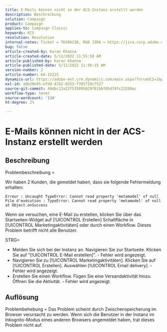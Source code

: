 ```yaml
---
title: E-Mails können nicht in der ACS-Instanz erstellt werden
description: Beschreibung
solution: Campaign
product: Campaign
applies-to: Campaign Classic
keywords: KCS
resolution: Resolution
internal-notes: Ticket = TK206238, R&D JIRA = https://jira.corp.adobe.com/browse/CAMP-39887
bug: false
article-created-by: Karan Khanna
article-created-date: 5/11/2022 11:55:58 AM
article-published-by: Karan Khanna
article-published-date: 5/11/2022 11:56:15 AM
version-number: 2
article-number: KA-15225
dynamics-url: https://adobe-ent.crm.dynamics.com/main.aspx?forceUCI=1&pagetype=entityrecord&etn=knowledgearticle&id=61b7974e-21d1-ec11-a7b5-00224809c556
exl-id: a0b20e95-efdd-4742-8252-f785719c7527
source-git-commit: 40dbc13a22f535895029701bbf05d78fc22200ac
workflow-type: tm+mt
source-wordcount: '134'
ht-degree: 2%

---
```


# E-Mails können nicht in der ACS-Instanz erstellt werden

## Beschreibung


Problembeschreibung =

Wir haben 2 Kunden, die gemeldet haben, dass sie folgende Fehlermeldung erhalten:

```
Erreur : Uncaught TypeError: Cannot read property 'metamodel' of null
Pile d'exécution : TypeError: Cannot read property 'metamodel' of null
at Object.onSuccess
```

Wenn sie versuchen, eine E-Mail zu erstellen, klicken Sie über das Startseiten-Widget auf [!UICONTROL Erstellen] Schaltfläche in [!UICONTROL Marketingaktivitäten] oder durch einen Workflow.
Dieses Problem betrifft nicht alle Benutzer.



STRG=

- Melden Sie sich bei der Instanz an. Navigieren Sie zur Startseite. Klicken Sie auf &quot;[!UICONTROL E-Mail erstellen]&quot;. - Fehler wird angezeigt.
- Navigieren Sie zu [!UICONTROL Marketingaktivitäten]. Klicken Sie auf [!UICONTROL Erstellen]. Auswählen [!UICONTROL Email delivery]. - Fehler wird angezeigt.
- Erstellen Sie einen Workflow. Fügen Sie eine Versandaktivität hinzu. Öffnen Sie die Aktivität. - Fehler wird angezeigt.



## Auflösung


Problembehebung = Das Problem scheint durch Zwischenspeicherung im Browser verursacht zu werden. Wenn sich die Benutzer in der Instanz im Inkognito-Modus eines anderen Browsers angemeldet haben, trat dieses Problem nicht auf.
